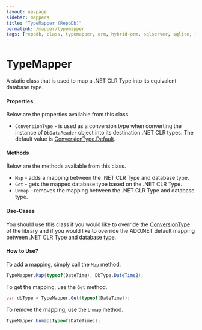 ```yaml
---
layout: navpage
sidebar: mappers
title: "TypeMapper (RepoDb)"
permalink: /mapper/typemapper
tags: [repodb, class, typemapper, orm, hybrid-orm, sqlserver, sqlite, mysql, postgresql]
---
```


# TypeMapper

A static class that is used to map a .NET CLR Type into its equivalent database type.

#### Properties

Below are the properties available from this class.

- `ConversionType` - is used as a conversion type when converting the instance of `DbDataReader` object into its destination .NET CLR types. The default value is [ConversionType.Default](/enumeration/conversiontype).

#### Methods

Below are the methods available from this class.

- `Map` - adds a mapping between the .NET CLR Type and database type.
- `Get` - gets the mapped database type based on the .NET CLR Type.
- `Unmap` - removes the mapping between the .NET CLR Type and database type.

#### Use-Cases

You should use this class if you would like to override the [ConversionType](/enumeration/conversiontype) of the library and if you would like to override the ADO.NET default mapping between .NET CLR Type and database type.

#### How to Use?

To add a mapping, simply call the `Map` method.

```csharp
TypeMapper.Map(typeof(DateTime), DbType.DateTime2);
```

To get the mapping, use the `Get` method.

```csharp
var dbType = TypeMapper.Get(typeof(DateTime));
```

To remove the mapping, use the `Unmap` method.

```csharp
TypeMapper.Unmap(typeof(DateTime));
```
